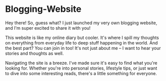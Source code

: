 # Blogging-Website
Hey there! So, guess what? I just launched my very own blogging website, and I'm super excited to share it with you!

This website is like my online diary but cooler. It's where I spill my thoughts on everything from everyday life to deep stuff happening in the world. And the best part? You can join in too! It's not just about me – I want to hear your stories and thoughts as well.

Navigating the site is a breeze. I've made sure it's easy to find what you're looking for. Whether you're into personal stories, lifestyle tips, or just want to dive into some interesting reads, there's a little something for everyone.
